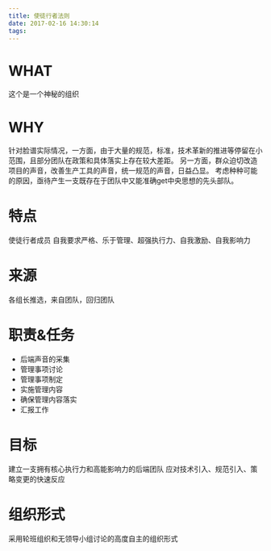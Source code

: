 ```yaml
---
title: 使徒行者法则
date: 2017-02-16 14:30:14
tags:
---
```



# WHAT
这个是一个神秘的组织

# WHY
针对脸谱实际情况，一方面，由于大量的规范，标准，技术革新的推进等停留在小范围，且部分团队在政策和具体落实上存在较大差距。
另一方面，群众迫切改造项目的声音，改善生产工具的声音，统一规范的声音，日益凸显。
考虑种种可能的原因，亟待产生一支既存在于团队中又能准确get中央思想的先头部队。

# 特点
使徒行者成员 自我要求严格、乐于管理、超强执行力、自我激励、自我影响力

# 来源
各组长推选，来自团队，回归团队

# 职责&任务
* 后端声音的采集
* 管理事项讨论
* 管理事项制定
* 实施管理内容
* 确保管理内容落实
* 汇报工作

# 目标
建立一支拥有核心执行力和高能影响力的后端团队
应对技术引入、规范引入、策略变更的快速反应

# 组织形式
采用轮班组织和无领导小组讨论的高度自主的组织形式


